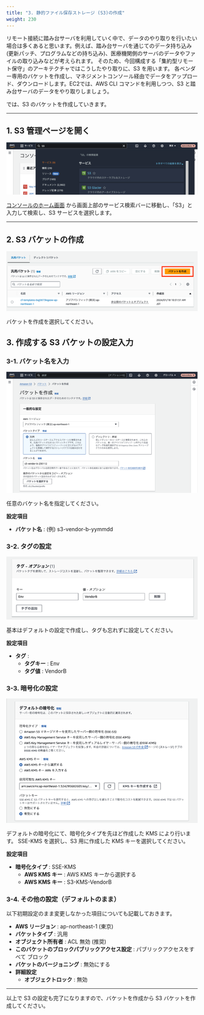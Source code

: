 ```yaml
---
title: "3. 静的ファイル保存ストレージ (S3)の作成"
weight: 230
---
```


リモート接続に踏み台サーバを利用していく中で、データのやり取りを行いたい場合は多くあると思います。例えば、踏み台サーバを通じてのデータ持ち込み(更新パッチ、プログラムなどの持ち込み)、医療機関側のサーバのデータやファイルの取り込みなどが考えられます。
そのため、今回構成する「集約型リモート保守」のアーキテクチャではこうしたやり取りに、S3 を用います。
各ベンダー専用のバケットを作成し、マネジメントコンソール経由でデータをアップロード、ダウンロードします。EC2では、AWS CLI コマンドを利用しつつ、S3 と踏み台サーバのデータをやり取りしましょう。

では、S3 のバケットを作成していきます。

---

## 1. S3 管理ページを開く
![s3-search](/static/02_RemoteSettingHand/02_03_S3/s3_search.png)

[コンソールのホーム画面](https://console.aws.amazon.com/console) から画面上部のサービス検索バーに移動し、「S3」と入力して検索し、S3 サービスを選択します。

---

## 2. S3 バケットの作成

![s3-create](/static/02_RemoteSettingHand/02_03_S3/s3_create.png)

バケットを作成を選択してください。

## 3. 作成する S3 バケットの設定入力
### 3-1. バケット名を入力
![s3-name](/static/02_RemoteSettingHand/02_03_S3/s3_name.png)

任意のバケット名を指定してください。

**設定項目**
- **バケット名** : (例) s3-vendor-b-yymmdd

### 3-2. タグの設定

![s3-tag](/static/02_RemoteSettingHand/02_03_S3/s3_tag.png)

基本はデフォルトの設定で作成し、タグも忘れずに設定してください。

**設定項目**
- **タグ** :
  - **タグキー** : Env
  - **タグ値** : VendorB

### 3-3. 暗号化の設定

![s3-encrypt](/static/02_RemoteSettingHand/02_03_S3/s3_encrypt.png)

デフォルトの暗号化にて、暗号化タイプを先ほど作成した KMS により行います。
SSE-KMS を選択し、S3 用に作成した KMS キーを選択してください。

**設定項目**
- **暗号化タイプ** : SSE-KMS
  - **AWS KMS キー** : AWS KMS キーから選択する
  - **AWS KMS キー** : S3-KMS-VendorB

### 3-4. その他の設定（デフォルトのまま）

以下初期設定のまま変更しなかった項目についても記載しておきます。
- **AWS リージョン** : ap-northeast-1 (東京)
- **バケットタイプ** : 汎用
- **オブジェクト所有者** : ACL 無効 (推奨)
- **このバケットのブロックパブリックアクセス設定** : パブリックアクセスをすべて ブロック
- **バケットのバージョニング** : 無効にする
- **詳細設定**
  - **オブジェクトロック** : 無効

---

以上で S3 の設定も完了になりますので、バケットを作成から S3 バケットを作成してください。 